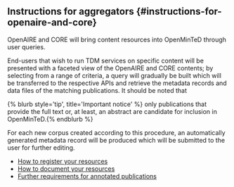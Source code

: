 ## ​Instructions for aggregators {#instructions-for-openaire-and-core}

OpenAIRE and CORE will bring content resources into OpenMinTeD through user queries.

End-users that wish to run TDM services on specific content will be presented with a faceted view of the OpenAIRE and CORE contents; by selecting from a range of criteria, a query will gradually be built which will be transferred to the respective APIs and retrieve the metadata records and data files of the matching publications. It should be noted that

{% blurb style='tip', title='Important notice' %}
only publications that provide the full text or, at least, an abstract are candidate for inclusion in OpenMinTeD.{% endblurb %}

For each new corpus created according to this procedure, an automatically generated metadata record will be produced which will be submitted to the user for further editing.


* [How to register your resources](/guidelines_for_providers_of_publications/how-to-share-your-resources.md)
* [How to document your resources](/guidelines_for_providers_of_publications/how-to-document-your-resources.md)
* [Further requirements for annotated publications](/guidelines_for_providers_of_publications/further-requirements-for-annotated-publications.md)


